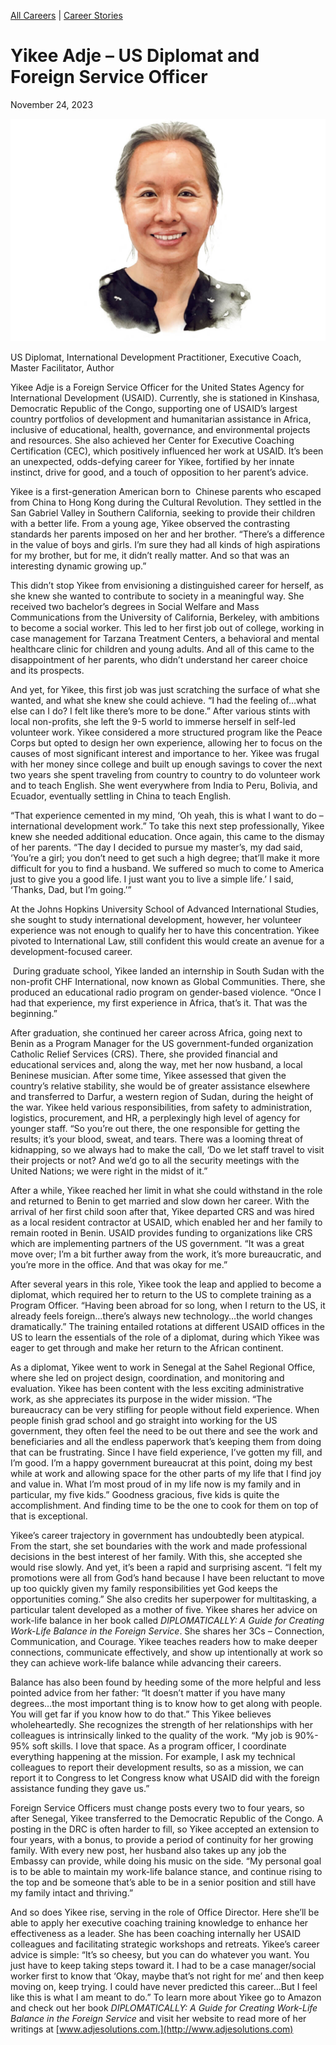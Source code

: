 [//]: # (title: Yikee Adje – US Diplomat and Foreign Service Officer)
[//]: # (url: https://madamambition.com/yikee-adje/)
[//]: # (filename: yikee-adje.md)
[//]: # (main_image: /articles/images/59-1-scaled.jpg)

[All Careers](https://madamambition.com/category/career-stories/all-careers/) | [Career Stories](https://madamambition.com/category/career-stories/)

Yikee Adje – US Diplomat and Foreign Service Officer
====================================================

November 24, 2023

![Yikee Adje US Diplomat](/articles/images/59-1-scaled.jpg "Yikee Adje US Diplomat")

US Diplomat, International Development Practitioner, Executive Coach, Master Facilitator, Author

Yikee Adje is a Foreign Service Officer for the United States Agency for International Development (USAID). Currently, she is stationed in Kinshasa, Democratic Republic of the Congo, supporting one of USAID’s largest country portfolios of development and humanitarian assistance in Africa, inclusive of educational, health, governance, and environmental projects and resources. She also achieved her Center for Executive Coaching Certification (CEC), which positively influenced her work at USAID. It’s been an unexpected, odds-defying career for Yikee, fortified by her innate instinct, drive for good, and a touch of opposition to her parent’s advice.

Yikee is a first-generation American born to  Chinese parents who escaped from China to Hong Kong during the Cultural Revolution. They settled in the San Gabriel Valley in Southern California, seeking to provide their children with a better life. From a young age, Yikee observed the contrasting standards her parents imposed on her and her brother. “There’s a difference in the value of boys and girls. I’m sure they had all kinds of high aspirations for my brother, but for me, it didn’t really matter. And so that was an interesting dynamic growing up.”

This didn’t stop Yikee from envisioning a distinguished career for herself, as she knew she wanted to contribute to society in a meaningful way. She received two bachelor’s degrees in Social Welfare and Mass Communications from the University of California, Berkeley, with ambitions to become a social worker. This led to her first job out of college, working in case management for Tarzana Treatment Centers, a behavioral and mental healthcare clinic for children and young adults. And all of this came to the disappointment of her parents, who didn’t understand her career choice and its prospects.

And yet, for Yikee, this first job was just scratching the surface of what she wanted, and what she knew she could achieve. “I had the feeling of…what else can I do? I felt like there’s more to be done.” After various stints with local non-profits, she left the 9-5 world to immerse herself in self-led volunteer work. Yikee considered a more structured program like the Peace Corps but opted to design her own experience, allowing her to focus on the causes of most significant interest and importance to her. Yikee was frugal with her money since college and built up enough savings to cover the next two years she spent traveling from country to country to do volunteer work and to teach English. She went everywhere from India to Peru, Bolivia, and Ecuador, eventually settling in China to teach English.

“That experience cemented in my mind, ‘Oh yeah, this is what I want to do – international development work.” To take this next step professionally, Yikee knew she needed additional education. Once again, this came to the dismay of her parents. “The day I decided to pursue my master’s, my dad said, ‘You’re a girl; you don’t need to get such a high degree; that’ll make it more difficult for you to find a husband. We suffered so much to come to America just to give you a good life. I just want you to live a simple life.’ I said, ‘Thanks, Dad, but I’m going.’”

At the Johns Hopkins University School of Advanced International Studies, she sought to study international development, however, her volunteer experience was not enough to qualify her to have this concentration. Yikee pivoted to International Law, still confident this would create an avenue for a development-focused career.

 During graduate school, Yikee landed an internship in South Sudan with the non-profit CHF International, now known as Global Communities. There, she produced an educational radio program on gender-based violence. “Once I had that experience, my first experience in Africa, that’s it. That was the beginning.”

After graduation, she continued her career across Africa, going next to Benin as a Program Manager for the US government-funded organization Catholic Relief Services (CRS). There, she provided financial and educational services and, along the way, met her now husband, a local Beninese musician. After some time, Yikee assessed that given the country’s relative stability, she would be of greater assistance elsewhere and transferred to Darfur, a western region of Sudan, during the height of the war. Yikee held various responsibilities, from safety to administration, logistics, procurement, and HR, a perplexingly high level of agency for younger staff. “So you’re out there, the one responsible for getting the results; it’s your blood, sweat, and tears. There was a looming threat of kidnapping, so we always had to make the call, ‘Do we let staff travel to visit their projects or not? And we’d go to all the security meetings with the United Nations; we were right in the midst of it.”

After a while, Yikee reached her limit in what she could withstand in the role and returned to Benin to get married and slow down her career. With the arrival of her first child soon after that, Yikee departed CRS and was hired as a local resident contractor at USAID, which enabled her and her family to remain rooted in Benin. USAID provides funding to organizations like CRS which are implementing partners of the US government. “It was a great move over; I’m a bit further away from the work, it’s more bureaucratic, and you’re more in the office. And that was okay for me.”

After several years in this role, Yikee took the leap and applied to become a diplomat, which required her to return to the US to complete training as a Program Officer. “Having been abroad for so long, when I return to the US, it already feels foreign…there’s always new technology…the world changes dramatically.” The training entailed rotations at different USAID offices in the US to learn the essentials of the role of a diplomat, during which Yikee was eager to get through and make her return to the African continent.

As a diplomat, Yikee went to work in Senegal at the Sahel Regional Office, where she led on project design, coordination, and monitoring and evaluation. Yikee has been content with the less exciting administrative work, as she appreciates its purpose in the wider mission. “The bureaucracy can be very stifling for people without field experience. When people finish grad school and go straight into working for the US government, they often feel the need to be out there and see the work and beneficiaries and all the endless paperwork that’s keeping them from doing that can be frustrating. Since I have field experience, I’ve gotten my fill, and I’m good. I’m a happy government bureaucrat at this point, doing my best while at work and allowing space for the other parts of my life that I find joy and value in. What I’m most proud of in my life now is my family and in particular, my five kids.” Goodness gracious, five kids is quite the accomplishment. And finding time to be the one to cook for them on top of that is exceptional. 

Yikee’s career trajectory in government has undoubtedly been atypical. From the start, she set boundaries with the work and made professional decisions in the best interest of her family. With this, she accepted she would rise slowly. And yet, it’s been a rapid and surprising ascent. “I felt my promotions were all from God’s hand because I have been reluctant to move up too quickly given my family responsibilities yet God keeps the opportunities coming.” She also credits her superpower for multitasking, a particular talent developed as a mother of five. Yikee shares her advice on work-life balance in her book called *DIPLOMATICALLY: A Guide for Creating Work-Life Balance in the Foreign Service*. She shares her 3Cs – Connection, Communication, and Courage. Yikee teaches readers how to make deeper connections, communicate effectively, and show up intentionally at work so they can achieve work-life balance while advancing their careers.

Balance has also been found by heeding some of the more helpful and less pointed advice from her father: “It doesn’t matter if you have many degrees…the most important thing is to know how to get along with people. You will get far if you know how to do that.” This Yikee believes wholeheartedly. She recognizes the strength of her relationships with her colleagues is intrinsically linked to the quality of the work. “My job is 90%- 95% soft skills. I love that space. As a program officer, I coordinate everything happening at the mission. For example, I ask my technical colleagues to report their development results, so as a mission, we can report it to Congress to let Congress know what USAID did with the foreign assistance funding they gave us.”

Foreign Service Officers must change posts every two to four years, so after Senegal, Yikee transferred to the Democratic Republic of the Congo. A posting in the DRC is often harder to fill, so Yikee accepted an extension to four years, with a bonus, to provide a period of continuity for her growing family. With every new post, her husband also takes up any job the Embassy can provide, while doing his music on the side. “My personal goal is to be able to maintain my work-life balance stance, and continue rising to the top and be someone that’s able to be in a senior position and still have my family intact and thriving.”

And so does Yikee rise, serving in the role of Office Director. Here she’ll be able to apply her executive coaching training knowledge to enhance her effectiveness as a leader. She has been coaching internally her USAID colleagues and facilitating strategic workshops and retreats. Yikee’s career advice is simple: “It’s so cheesy, but you can do whatever you want. You just have to keep taking steps toward it. I had to be a case manager/social worker first to know that ‘Okay, maybe that’s not right for me’ and then keep moving on, keep trying. I could have never predicted this career…But I feel like this is what I am meant to do.” To learn more about Yikee go to Amazon and check out her book *DIPLOMATICALLY: A Guide for Creating Work-Life Balance in the Foreign Service* and visit her website to read more of her writings at [www.adjesolutions.com.](http://www.adjesolutions.com)
